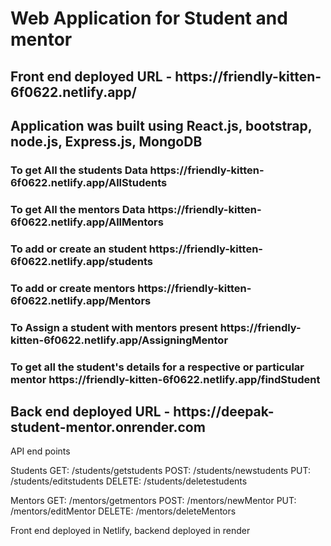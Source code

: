
<h1>Web Application for Student and mentor </h1>

<h2>Front end deployed URL - https://friendly-kitten-6f0622.netlify.app/</h2>

<h2> Application was built using  React.js, bootstrap, node.js, Express.js, MongoDB </h2>

<h3>To get All the students Data https://friendly-kitten-6f0622.netlify.app/AllStudents</h3>
<h3>To get All the mentors Data https://friendly-kitten-6f0622.netlify.app/AllMentors</h3>
<h3>To add or create an student https://friendly-kitten-6f0622.netlify.app/students</h3>
<h3>To add or create mentors https://friendly-kitten-6f0622.netlify.app/Mentors</h3>
<h3>To Assign a student with mentors present https://friendly-kitten-6f0622.netlify.app/AssigningMentor</h3>
<h3>To get all the student's details for a respective or particular mentor https://friendly-kitten-6f0622.netlify.app/findStudent</h3>

<h2>Back end deployed URL - https://deepak-student-mentor.onrender.com</h2>

API end points 

Students 
GET: /students/getstudents
POST: /students/newstudents
PUT: /students/editstudents
DELETE: /students/deletestudents

Mentors
GET: /mentors/getmentors
POST: /mentors/newMentor
PUT: /mentors/editMentor
DELETE: /mentors/deleteMentors

Front end deployed in Netlify, backend deployed in render
